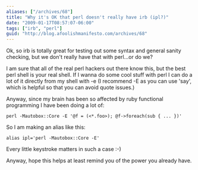 ```yaml
---
aliases: ["/archives/68"]
title: "Why it's OK that perl doesn't really have irb (ipl?)"
date: "2009-01-17T08:57:07-06:00"
tags: ["irb", "perl"]
guid: "http://blog.afoolishmanifesto.com/archives/68"
---
```

Ok, so irb is totally great for testing out some syntax and general sanity
checking, but we don't really have that with perl...or do we?

I am sure that all of the real perl hackers out there know this, but the best
perl shell is your real shell. If I wanna do some cool stuff with perl I can do
a lot of it directly from my shell with -e (I recommend -E as you can use 'say',
which is helpful so that you can avoid quote issues.)

Anyway, since my brain has been so affected by ruby functional programming I
have been doing a lot of:

    perl -Mautobox::Core -E '@f = (<*.foo>); @f->foreach(sub { ... })'

So I am making an alias like this:

    alias ipl='perl -Mautobox::Core -E'

Every little keystroke matters in such a case :-)

Anyway, hope this helps at least remind you of the power you already have.
